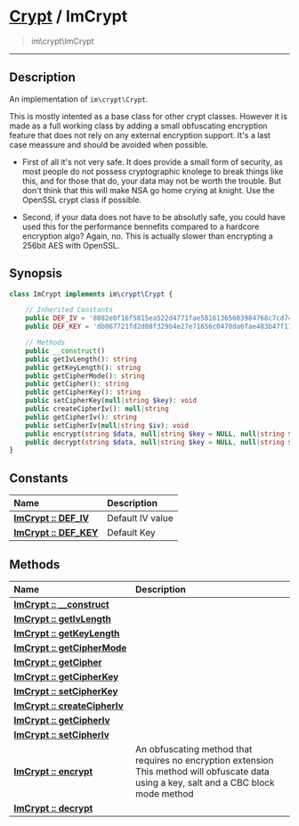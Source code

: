# [Crypt](crypt.md) / ImCrypt
 > im\crypt\ImCrypt
____

## Description
An implementation of `im\crypt\Crypt`.

This is mostly intented as a base class for other crypt
classes. However it is made as a full working class by adding
a small obfuscating encryption feature that does not rely on any external
encryption support. It's a last case meassure and should be avoided when possible.

 - First of all it's not very safe. It does provide a small form of security, as
   most people do not possess cryptographic knolege to break things like this,
   and for those that do, your data may not be worth the trouble. But don't think that
   this will make NSA go home crying at knight. Use the OpenSSL crypt class if possible.

 - Second, if your data does not have to be absolutly safe, you could have used this for the performance
   bennefits compared to a hardcore encryption algo? Again, no. This is actually slower than
   encrypting a 256bit AES with OpenSSL.

## Synopsis
```php
class ImCrypt implements im\crypt\Crypt {

    // Inherited Constants
    public DEF_IV = '8882e0f16f5815ea522d4771fae58161365603984768c7cd746ac2dc99a4dc25'
    public DEF_KEY = 'db067721fd2d08f329b4e27e71656c0470da6fae483b47f1114b17ec8ef1239d6f509ef536e149f5a4c2af45edbf49c7f2cabec24de1a74121b3a6534c9572e0'

    // Methods
    public __construct()
    public getIvLength(): string
    public getKeyLength(): string
    public getCipherMode(): string
    public getCipher(): string
    public getCipherKey(): string
    public setCipherKey(null|string $key): void
    public createCipherIv(): null|string
    public getCipherIv(): string
    public setCipherIv(null|string $iv): void
    public encrypt(string $data, null|string $key = NULL, null|string $iv = NULL): string
    public decrypt(string $data, null|string $key = NULL, null|string $iv = NULL): string
}
```

## Constants
| Name | Description |
| :--- | :---------- |
| [__ImCrypt&nbsp;::&nbsp;DEF\_IV__](crypt-ImCrypt-prop_DEF_IV.md) | Default IV value |
| [__ImCrypt&nbsp;::&nbsp;DEF\_KEY__](crypt-ImCrypt-prop_DEF_KEY.md) | Default Key |

## Methods
| Name | Description |
| :--- | :---------- |
| [__ImCrypt&nbsp;::&nbsp;\_\_construct__](crypt-ImCrypt-__construct.md) |  |
| [__ImCrypt&nbsp;::&nbsp;getIvLength__](crypt-ImCrypt-getIvLength.md) |  |
| [__ImCrypt&nbsp;::&nbsp;getKeyLength__](crypt-ImCrypt-getKeyLength.md) |  |
| [__ImCrypt&nbsp;::&nbsp;getCipherMode__](crypt-ImCrypt-getCipherMode.md) |  |
| [__ImCrypt&nbsp;::&nbsp;getCipher__](crypt-ImCrypt-getCipher.md) |  |
| [__ImCrypt&nbsp;::&nbsp;getCipherKey__](crypt-ImCrypt-getCipherKey.md) |  |
| [__ImCrypt&nbsp;::&nbsp;setCipherKey__](crypt-ImCrypt-setCipherKey.md) |  |
| [__ImCrypt&nbsp;::&nbsp;createCipherIv__](crypt-ImCrypt-createCipherIv.md) |  |
| [__ImCrypt&nbsp;::&nbsp;getCipherIv__](crypt-ImCrypt-getCipherIv.md) |  |
| [__ImCrypt&nbsp;::&nbsp;setCipherIv__](crypt-ImCrypt-setCipherIv.md) |  |
| [__ImCrypt&nbsp;::&nbsp;encrypt__](crypt-ImCrypt-encrypt.md) | An obfuscating method that requires no encryption extension  This method will obfuscate data using a key, salt and a CBC block mode method |
| [__ImCrypt&nbsp;::&nbsp;decrypt__](crypt-ImCrypt-decrypt.md) |  |
